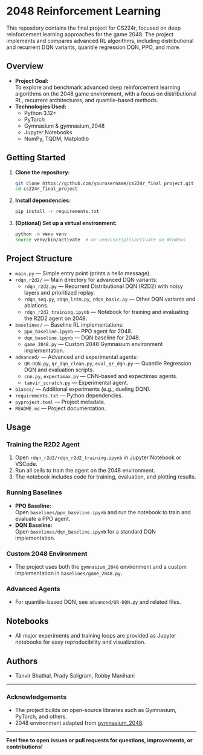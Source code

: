 # 2048 Reinforcement Learning

This repository contains the final project for CS224r, focused on deep reinforcement learning approaches for the game 2048. The project implements and compares advanced RL algorithms, including distributional and recurrent DQN variants, quantile regression DQN, PPO, and more.

## Overview

- **Project Goal:**  
  To explore and benchmark advanced deep reinforcement learning algorithms on the 2048 game environment, with a focus on distributional RL, recurrent architectures, and quantile-based methods.
- **Technologies Used:**  
  - Python 3.12+
  - PyTorch
  - Gymnasium & gymnasium_2048
  - Jupyter Notebooks
  - NumPy, TQDM, Matplotlib

## Getting Started

1. **Clone the repository:**
   ```bash
   git clone https://github.com/yourusername/cs224r_final_project.git
   cd cs224r_final_project
   ```

2. **Install dependencies:**
   ```bash
   pip install -r requirements.txt
   ```

3. **(Optional) Set up a virtual environment:**
   ```bash
   python -m venv venv
   source venv/bin/activate  # or venv\Scripts\activate on Windows
   ```

## Project Structure

- `main.py` — Simple entry point (prints a hello message).
- `rdqn_r2d2/` — Main directory for advanced DQN variants:
  - `rdqn_r2d2.py` — Recurrent Distributional DQN (R2D2) with noisy layers and prioritized replay.
  - `rdqn_seq.py`, `rdqn_lstm.py`, `rdqn_basic.py` — Other DQN variants and ablations.
  - `rdqn_r2d2_training.ipynb` — Notebook for training and evaluating the R2D2 agent on 2048.
- `baselines/` — Baseline RL implementations:
  - `ppo_baseline.ipynb` — PPO agent for 2048.
  - `dqn_baseline.ipynb` — DQN baseline for 2048.
  - `game_2048.py` — Custom 2048 Gymnasium environment implementation.
- `advanced/` — Advanced and experimental agents:
  - `QR-DQN.py`, `qr_dqn_clean.py`, `eval_qr_dqn.py` — Quantile Regression DQN and evaluation scripts.
  - `cnn.py`, `expectimax.py` — CNN-based and expectimax agents.
  - `tanvir_scratch.py` — Experimental agent.
- `biases/` — Additional experiments (e.g., dueling DQN).
- `requirements.txt` — Python dependencies.
- `pyproject.toml` — Project metadata.
- `README.md` — Project documentation.

## Usage

### Training the R2D2 Agent

1. Open `rdqn_r2d2/rdqn_r2d2_training.ipynb` in Jupyter Notebook or VSCode.
2. Run all cells to train the agent on the 2048 environment.
3. The notebook includes code for training, evaluation, and plotting results.

### Running Baselines

- **PPO Baseline:**  
  Open `baselines/ppo_baseline.ipynb` and run the notebook to train and evaluate a PPO agent.
- **DQN Baseline:**  
  Open `baselines/dqn_baseline.ipynb` for a standard DQN implementation.

### Custom 2048 Environment

- The project uses both the `gymnasium_2048` environment and a custom implementation in `baselines/game_2048.py`.

### Advanced Agents

- For quantile-based DQN, see `advanced/QR-DQN.py` and related files.

## Notebooks

- All major experiments and training loops are provided as Jupyter notebooks for easy reproducibility and visualization.

## Authors

- Tanvir Bhathal, Prady Saligram, Robby Manihani

---

### Acknowledgements

- The project builds on open-source libraries such as Gymnasium, PyTorch, and others.
- 2048 environment adapted from [gymnasium_2048](https://github.com/Farama-Foundation/Gymnasium-2048).

---

**Feel free to open issues or pull requests for questions, improvements, or contributions!**
